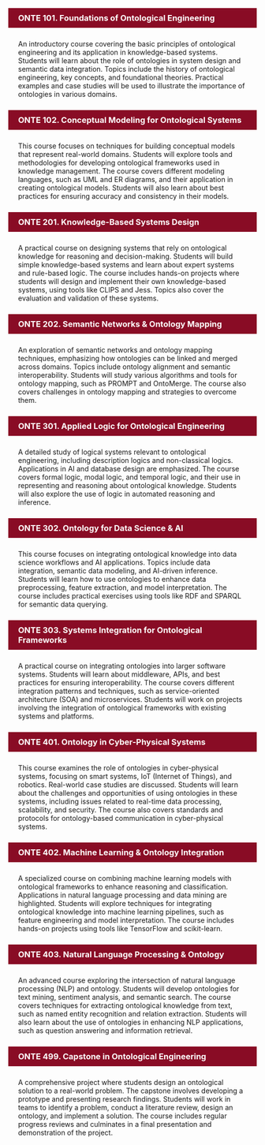 
<!-- wp:aab/accordion-block {"uniqueId":"onte101_foundations_of_ontological_engineering","heading":"ONTE 101. Foundations of Ontological Engineering","headingTag":"h3","headingColor":"#ffffff","headerBg":"#890c25"} -->
<div class="wp-block-aab-accordion-block aab__accordion_container separate-accordion" id="aab_accordion_onte101_foundations_of_ontological_engineering">
    <div>
        <div class="aab__accordion_head aab_right_icon" data-active="false" style="background-color:#890c25;padding:10px 20px;">
            <div class="aab__accordion_heading aab_right_icon">
                <div class="head_content_wrapper">
                    <div class="title_wrapper">
                        <h3 class="aab__accordion_title" style="margin:0;color:#ffffff">ONTE 101. Foundations of Ontological Engineering</h3>
                    </div>
                </div>
            </div>
            <div class="aab__accordion_icon">
                <span class="aab__icon dashicons dashicons-plus-alt2"></span>
            </div>
        </div>
        <div class="aab__accordion_body" style="padding:10px 20px;">
            <div class="aab__accordion_component">
                
<!-- wp:paragraph -->
<p>An introductory course covering the basic principles of ontological engineering and its application in knowledge-based systems. Students will learn about the role of ontologies in system design and semantic data integration. Topics include the history of ontological engineering, key concepts, and foundational theories. Practical examples and case studies will be used to illustrate the importance of ontologies in various domains.</p>
<!-- /wp:paragraph -->
            </div>
        </div>
    </div>
</div>
<!-- /wp:aab/accordion-block -->

<!-- wp:aab/accordion-block {"uniqueId":"onte102_conceptual_modeling_for_ontological_systems","heading":"ONTE 102. Conceptual Modeling for Ontological Systems","headingTag":"h3","headingColor":"#ffffff","headerBg":"#890c25"} -->
<div class="wp-block-aab-accordion-block aab__accordion_container separate-accordion" id="aab_accordion_onte102_conceptual_modeling_for_ontological_systems">
    <div>
        <div class="aab__accordion_head aab_right_icon" data-active="false" style="background-color:#890c25;padding:10px 20px;">
            <div class="aab__accordion_heading aab_right_icon">
                <div class="head_content_wrapper">
                    <div class="title_wrapper">
                        <h3 class="aab__accordion_title" style="margin:0;color:#ffffff">ONTE 102. Conceptual Modeling for Ontological Systems</h3>
                    </div>
                </div>
            </div>
            <div class="aab__accordion_icon">
                <span class="aab__icon dashicons dashicons-plus-alt2"></span>
            </div>
        </div>
        <div class="aab__accordion_body" style="padding:10px 20px;">
            <div class="aab__accordion_component">
                
<!-- wp:paragraph -->
<p>This course focuses on techniques for building conceptual models that represent real-world domains. Students will explore tools and methodologies for developing ontological frameworks used in knowledge management. The course covers different modeling languages, such as UML and ER diagrams, and their application in creating ontological models. Students will also learn about best practices for ensuring accuracy and consistency in their models.</p>
<!-- /wp:paragraph -->
            </div>
        </div>
    </div>
</div>
<!-- /wp:aab/accordion-block -->

<!-- wp:aab/accordion-block {"uniqueId":"onte201_knowledge_based_systems_design","heading":"ONTE 201. Knowledge-Based Systems Design","headingTag":"h3","headingColor":"#ffffff","headerBg":"#890c25"} -->
<div class="wp-block-aab-accordion-block aab__accordion_container separate-accordion" id="aab_accordion_onte201_knowledge_based_systems_design">
    <div>
        <div class="aab__accordion_head aab_right_icon" data-active="false" style="background-color:#890c25;padding:10px 20px;">
            <div class="aab__accordion_heading aab_right_icon">
                <div class="head_content_wrapper">
                    <div class="title_wrapper">
                        <h3 class="aab__accordion_title" style="margin:0;color:#ffffff">ONTE 201. Knowledge-Based Systems Design</h3>
                    </div>
                </div>
            </div>
            <div class="aab__accordion_icon">
                <span class="aab__icon dashicons dashicons-plus-alt2"></span>
            </div>
        </div>
        <div class="aab__accordion_body" style="padding:10px 20px;">
            <div class="aab__accordion_component">
                
<!-- wp:paragraph -->
<p>A practical course on designing systems that rely on ontological knowledge for reasoning and decision-making. Students will build simple knowledge-based systems and learn about expert systems and rule-based logic. The course includes hands-on projects where students will design and implement their own knowledge-based systems, using tools like CLIPS and Jess. Topics also cover the evaluation and validation of these systems.</p>
<!-- /wp:paragraph -->
            </div>
        </div>
    </div>
</div>
<!-- /wp:aab/accordion-block -->

<!-- wp:aab/accordion-block {"uniqueId":"onte202_semantic_networks_ontology_mapping","heading":"ONTE 202. Semantic Networks & Ontology Mapping","headingTag":"h3","headingColor":"#ffffff","headerBg":"#890c25"} -->
<div class="wp-block-aab-accordion-block aab__accordion_container separate-accordion" id="aab_accordion_onte202_semantic_networks_ontology_mapping">
    <div>
        <div class="aab__accordion_head aab_right_icon" data-active="false" style="background-color:#890c25;padding:10px 20px;">
            <div class="aab__accordion_heading aab_right_icon">
                <div class="head_content_wrapper">
                    <div class="title_wrapper">
                        <h3 class="aab__accordion_title" style="margin:0;color:#ffffff">ONTE 202. Semantic Networks & Ontology Mapping</h3>
                    </div>
                </div>
            </div>
            <div class="aab__accordion_icon">
                <span class="aab__icon dashicons dashicons-plus-alt2"></span>
            </div>
        </div>
        <div class="aab__accordion_body" style="padding:10px 20px;">
            <div class="aab__accordion_component">
                
<!-- wp:paragraph -->
<p>An exploration of semantic networks and ontology mapping techniques, emphasizing how ontologies can be linked and merged across domains. Topics include ontology alignment and semantic interoperability. Students will study various algorithms and tools for ontology mapping, such as PROMPT and OntoMerge. The course also covers challenges in ontology mapping and strategies to overcome them.</p>
<!-- /wp:paragraph -->
            </div>
        </div>
    </div>
</div>
<!-- /wp:aab/accordion-block -->

<!-- wp:aab/accordion-block {"uniqueId":"onte301_applied_logic_for_ontological_engineering","heading":"ONTE 301. Applied Logic for Ontological Engineering","headingTag":"h3","headingColor":"#ffffff","headerBg":"#890c25"} -->
<div class="wp-block-aab-accordion-block aab__accordion_container separate-accordion" id="aab_accordion_onte301_applied_logic_for_ontological_engineering">
    <div>
        <div class="aab__accordion_head aab_right_icon" data-active="false" style="background-color:#890c25;padding:10px 20px;">
            <div class="aab__accordion_heading aab_right_icon">
                <div class="head_content_wrapper">
                    <div class="title_wrapper">
                        <h3 class="aab__accordion_title" style="margin:0;color:#ffffff">ONTE 301. Applied Logic for Ontological Engineering</h3>
                    </div>
                </div>
            </div>
            <div class="aab__accordion_icon">
                <span class="aab__icon dashicons dashicons-plus-alt2"></span>
            </div>
        </div>
        <div class="aab__accordion_body" style="padding:10px 20px;">
            <div class="aab__accordion_component">
                
<!-- wp:paragraph -->
<p>A detailed study of logical systems relevant to ontological engineering, including description logics and non-classical logics. Applications in AI and database design are emphasized. The course covers formal logic, modal logic, and temporal logic, and their use in representing and reasoning about ontological knowledge. Students will also explore the use of logic in automated reasoning and inference.</p>
<!-- /wp:paragraph -->
            </div>
        </div>
    </div>
</div>
<!-- /wp:aab/accordion-block -->

<!-- wp:aab/accordion-block {"uniqueId":"onte302_ontology_for_data_science_ai","heading":"ONTE 302. Ontology for Data Science & AI","headingTag":"h3","headingColor":"#ffffff","headerBg":"#890c25"} -->
<div class="wp-block-aab-accordion-block aab__accordion_container separate-accordion" id="aab_accordion_onte302_ontology_for_data_science_ai">
    <div>
        <div class="aab__accordion_head aab_right_icon" data-active="false" style="background-color:#890c25;padding:10px 20px;">
            <div class="aab__accordion_heading aab_right_icon">
                <div class="head_content_wrapper">
                    <div class="title_wrapper">
                        <h3 class="aab__accordion_title" style="margin:0;color:#ffffff">ONTE 302. Ontology for Data Science & AI</h3>
                    </div>
                </div>
            </div>
            <div class="aab__accordion_icon">
                <span class="aab__icon dashicons dashicons-plus-alt2"></span>
            </div>
        </div>
        <div class="aab__accordion_body" style="padding:10px 20px;">
            <div class="aab__accordion_component">
                
<!-- wp:paragraph -->
<p>This course focuses on integrating ontological knowledge into data science workflows and AI applications. Topics include data integration, semantic data modeling, and AI-driven inference. Students will learn how to use ontologies to enhance data preprocessing, feature extraction, and model interpretation. The course includes practical exercises using tools like RDF and SPARQL for semantic data querying.</p>
<!-- /wp:paragraph -->
            </div>
        </div>
    </div>
</div>
<!-- /wp:aab/accordion-block -->

<!-- wp:aab/accordion-block {"uniqueId":"onte303_systems_integration_for_ontological_frameworks","heading":"ONTE 303. Systems Integration for Ontological Frameworks","headingTag":"h3","headingColor":"#ffffff","headerBg":"#890c25"} -->
<div class="wp-block-aab-accordion-block aab__accordion_container separate-accordion" id="aab_accordion_onte303_systems_integration_for_ontological_frameworks">
    <div>
        <div class="aab__accordion_head aab_right_icon" data-active="false" style="background-color:#890c25;padding:10px 20px;">
            <div class="aab__accordion_heading aab_right_icon">
                <div class="head_content_wrapper">
                    <div class="title_wrapper">
                        <h3 class="aab__accordion_title" style="margin:0;color:#ffffff">ONTE 303. Systems Integration for Ontological Frameworks</h3>
                    </div>
                </div>
            </div>
            <div class="aab__accordion_icon">
                <span class="aab__icon dashicons dashicons-plus-alt2"></span>
            </div>
        </div>
        <div class="aab__accordion_body" style="padding:10px 20px;">
            <div class="aab__accordion_component">
                
<!-- wp:paragraph -->
<p>A practical course on integrating ontologies into larger software systems. Students will learn about middleware, APIs, and best practices for ensuring interoperability. The course covers different integration patterns and techniques, such as service-oriented architecture (SOA) and microservices. Students will work on projects involving the integration of ontological frameworks with existing systems and platforms.</p>
<!-- /wp:paragraph -->
            </div>
        </div>
    </div>
</div>
<!-- /wp:aab/accordion-block -->

<!-- wp:aab/accordion-block {"uniqueId":"onte401_ontology_in_cyber_physical_systems","heading":"ONTE 401. Ontology in Cyber-Physical Systems","headingTag":"h3","headingColor":"#ffffff","headerBg":"#890c25"} -->
<div class="wp-block-aab-accordion-block aab__accordion_container separate-accordion" id="aab_accordion_onte401_ontology_in_cyber_physical_systems">
    <div>
        <div class="aab__accordion_head aab_right_icon" data-active="false" style="background-color:#890c25;padding:10px 20px;">
            <div class="aab__accordion_heading aab_right_icon">
                <div class="head_content_wrapper">
                    <div class="title_wrapper">
                        <h3 class="aab__accordion_title" style="margin:0;color:#ffffff">ONTE 401. Ontology in Cyber-Physical Systems</h3>
                    </div>
                </div>
            </div>
            <div class="aab__accordion_icon">
                <span class="aab__icon dashicons dashicons-plus-alt2"></span>
            </div>
        </div>
        <div class="aab__accordion_body" style="padding:10px 20px;">
            <div class="aab__accordion_component">
                
<!-- wp:paragraph -->
<p>This course examines the role of ontologies in cyber-physical systems, focusing on smart systems, IoT (Internet of Things), and robotics. Real-world case studies are discussed. Students will learn about the challenges and opportunities of using ontologies in these systems, including issues related to real-time data processing, scalability, and security. The course also covers standards and protocols for ontology-based communication in cyber-physical systems.</p>
<!-- /wp:paragraph -->
            </div>
        </div>
    </div>
</div>
<!-- /wp:aab/accordion-block -->

<!-- wp:aab/accordion-block {"uniqueId":"onte402_machine_learning_ontology_integration","heading":"ONTE 402. Machine Learning & Ontology Integration","headingTag":"h3","headingColor":"#ffffff","headerBg":"#890c25"} -->
<div class="wp-block-aab-accordion-block aab__accordion_container separate-accordion" id="aab_accordion_onte402_machine_learning_ontology_integration">
    <div>
        <div class="aab__accordion_head aab_right_icon" data-active="false" style="background-color:#890c25;padding:10px 20px;">
            <div class="aab__accordion_heading aab_right_icon">
                <div class="head_content_wrapper">
                    <div class="title_wrapper">
                        <h3 class="aab__accordion_title" style="margin:0;color:#ffffff">ONTE 402. Machine Learning & Ontology Integration</h3>
                    </div>
                </div>
            </div>
            <div class="aab__accordion_icon">
                <span class="aab__icon dashicons dashicons-plus-alt2"></span>
            </div>
        </div>
        <div class="aab__accordion_body" style="padding:10px 20px;">
            <div class="aab__accordion_component">
                
<!-- wp:paragraph -->
<p>A specialized course on combining machine learning models with ontological frameworks to enhance reasoning and classification. Applications in natural language processing and data mining are highlighted. Students will explore techniques for integrating ontological knowledge into machine learning pipelines, such as feature engineering and model interpretation. The course includes hands-on projects using tools like TensorFlow and scikit-learn.</p>
<!-- /wp:paragraph -->
            </div>
        </div>
    </div>
</div>
<!-- /wp:aab/accordion-block -->

<!-- wp:aab/accordion-block {"uniqueId":"onte403_natural_language_processing_ontology","heading":"ONTE 403. Natural Language Processing & Ontology","headingTag":"h3","headingColor":"#ffffff","headerBg":"#890c25"} -->
<div class="wp-block-aab-accordion-block aab__accordion_container separate-accordion" id="aab_accordion_onte403_natural_language_processing_ontology">
    <div>
        <div class="aab__accordion_head aab_right_icon" data-active="false" style="background-color:#890c25;padding:10px 20px;">
            <div class="aab__accordion_heading aab_right_icon">
                <div class="head_content_wrapper">
                    <div class="title_wrapper">
                        <h3 class="aab__accordion_title" style="margin:0;color:#ffffff">ONTE 403. Natural Language Processing & Ontology</h3>
                    </div>
                </div>
            </div>
            <div class="aab__accordion_icon">
                <span class="aab__icon dashicons dashicons-plus-alt2"></span>
            </div>
        </div>
        <div class="aab__accordion_body" style="padding:10px 20px;">
            <div class="aab__accordion_component">
                
<!-- wp:paragraph -->
<p>An advanced course exploring the intersection of natural language processing (NLP) and ontology. Students will develop ontologies for text mining, sentiment analysis, and semantic search. The course covers techniques for extracting ontological knowledge from text, such as named entity recognition and relation extraction. Students will also learn about the use of ontologies in enhancing NLP applications, such as question answering and information retrieval.</p>
<!-- /wp:paragraph -->
            </div>
        </div>
    </div>
</div>
<!-- /wp:aab/accordion-block -->

<!-- wp:aab/accordion-block {"uniqueId":"onte499_capstone_in_ontological_engineering","heading":"ONTE 499. Capstone in Ontological Engineering","headingTag":"h3","headingColor":"#ffffff","headerBg":"#890c25"} -->
<div class="wp-block-aab-accordion-block aab__accordion_container separate-accordion" id="aab_accordion_onte499_capstone_in_ontological_engineering">
    <div>
        <div class="aab__accordion_head aab_right_icon" data-active="false" style="background-color:#890c25;padding:10px 20px;">
            <div class="aab__accordion_heading aab_right_icon">
                <div class="head_content_wrapper">
                    <div class="title_wrapper">
                        <h3 class="aab__accordion_title" style="margin:0;color:#ffffff">ONTE 499. Capstone in Ontological Engineering</h3>
                    </div>
                </div>
            </div>
            <div class="aab__accordion_icon">
                <span class="aab__icon dashicons dashicons-plus-alt2"></span>
            </div>
        </div>
        <div class="aab__accordion_body" style="padding:10px 20px;">
            <div class="aab__accordion_component">
                
<!-- wp:paragraph -->
<p>A comprehensive project where students design an ontological solution to a real-world problem. The capstone involves developing a prototype and presenting research findings. Students will work in teams to identify a problem, conduct a literature review, design an ontology, and implement a solution. The course includes regular progress reviews and culminates in a final presentation and demonstration of the project.</p>
<!-- /wp:paragraph -->
            </div>
        </div>
    </div>
</div>
<!-- /wp:aab/accordion-block -->